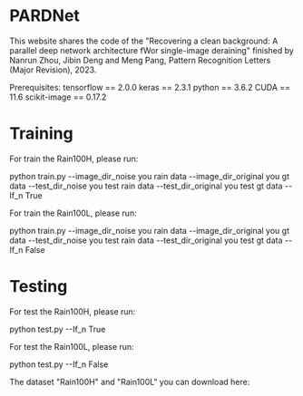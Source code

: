 # PARDNet
This website shares the code of the "Recovering a clean background: A parallel deep network architecture fWor single-image deraining" finished by Nanrun Zhou, Jibin Deng and Meng Pang, Pattern Recognition Letters (Major Revision), 2023.

Prerequisites:
tensorflow == 2.0.0
keras == 2.3.1
python == 3.6.2
CUDA == 11.6
scikit-image == 0.17.2

# Training
For train the Rain100H, please run:

python train.py --image_dir_noise you rain data --image_dir_original you gt data --test_dir_noise you test rain data --test_dir_original you test gt data --If_n True

For train the Rain100L, please run:

python train.py --image_dir_noise you rain data --image_dir_original you gt data --test_dir_noise you test rain data --test_dir_original you test gt data --If_n False

# Testing
For test the Rain100H, please run:

python test.py --If_n True

For test the Rain100L, please run:

python test.py --If_n False

The dataset "Rain100H" and "Rain100L" you can download here:


